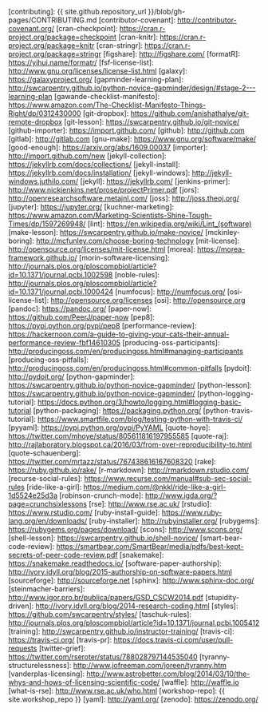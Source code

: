[arxiv]: http://arxiv.org/
[bartel-recalibrate]: http://www.tombartel.de/blog/recalibrate-your-productivity-sensors/
[bitbucket]: http://bitbucket.org
[bpco]: https://www.amazon.com/Building-Powerful-Community-Organizations-Personal/dp/0977151808/
[cc-by-human]: https://creativecommons.org/licenses/by/4.0/
[cc-by-legal]: https://creativecommons.org/licenses/by/4.0/legalcode
[choose-license]: http://choosealicense.com/
[cmake]: https://cmake.org/
[coc-reporting]: https://software-carpentry.org/CoC-reporting/
[coc]: https://software-carpentry.org/conduct/
[concept-maps]: http://swcarpentry.github.io/instructor-training/08-memory/
[contact]: mailto:lessons@software-carpentry.org
[contributing]: {{ site.github.repository_url }}/blob/gh-pages/CONTRIBUTING.md
[contributor-covenant]: http://contributor-covenant.org/
[cran-checkpoint]: https://cran.r-project.org/package=checkpoint
[cran-knitr]: https://cran.r-project.org/package=knitr
[cran-stringr]: https://cran.r-project.org/package=stringr
[figshare]: http://figshare.com/
[formatR]: https://yihui.name/formatr/
[fsf-license-list]: http://www.gnu.org/licenses/license-list.html
[galaxy]: https://galaxyproject.org/
[gapminder-learning-plan]: http://swcarpentry.github.io/python-novice-gapminder/design/#stage-2---learning-plan
[gawande-checklist-manifesto]: https://www.amazon.com/The-Checklist-Manifesto-Things-Right/dp/0312430000
[git-dropbox]: https://github.com/anishathalye/git-remote-dropbox
[git-lesson]: https://swcarpentry.github.io/git-novice/
[github-importer]: https://import.github.com/
[github]: http://github.com
[gitlab]: http://gitlab.com
[gnu-make]: https://www.gnu.org/software/make/
[good-enough]: https://arxiv.org/abs/1609.00037
[importer]: http://import.github.com/new
[jekyll-collection]: https://jekyllrb.com/docs/collections/
[jekyll-install]: https://jekyllrb.com/docs/installation/
[jekyll-windows]: http://jekyll-windows.juthilo.com/
[jekyll]: https://jekyllrb.com/
[jenkins-primer]: http://www.nickjenkins.net/prose/projectPrimer.pdf
[jors]: http://openresearchsoftware.metajnl.com/
[joss]: http://joss.theoj.org/
[jupyter]: https://jupyter.org/
[kuchner-marketing]: https://www.amazon.com/Marketing-Scientists-Shine-Tough-Times/dp/1597269948/
[lint]: https://en.wikipedia.org/wiki/Lint_(software)
[make-lesson]: https://swcarpentry.github.io/make-novice/
[mckinley-boring]: http://mcfunley.com/choose-boring-technology
[mit-license]: http://opensource.org/licenses/mit-license.html
[morea]: https://morea-framework.github.io/
[morin-software-licensing]: http://journals.plos.org/ploscompbiol/article?id=10.1371/journal.pcbi.1002598
[noble-rules]: http://journals.plos.org/ploscompbiol/article?id=10.1371/journal.pcbi.1000424
[numfocus]: http://numfocus.org/
[osi-license-list]: http://opensource.org/licenses
[osi]: http://opensource.org
[pandoc]: https://pandoc.org/
[paper-now]: https://github.com/PeerJ/paper-now
[pep8]: https://pypi.python.org/pypi/pep8
[performance-review]: https://hackernoon.com/a-guide-to-giving-your-cats-their-annual-performance-review-fbf14610305
[producing-oss-participants]: http://producingoss.com/en/producingoss.html#managing-participants
[producing-oss-pitfalls]: http://producingoss.com/en/producingoss.html#common-pitfalls
[pydoit]: http://pydoit.org/
[python-gapminder]: https://swcarpentry.github.io/python-novice-gapminder/
[python-lesson]: https://swcarpentry.github.io/python-novice-gapminder/
[python-logging-tutorial]: https://docs.python.org/3/howto/logging.html#logging-basic-tutorial
[python-packaging]: https://packaging.python.org/
[python-travis-tutorial]: https://www.smartfile.com/blog/testing-python-with-travis-ci/
[pyyaml]: https://pypi.python.org/pypi/PyYAML
[quote-hoye]: https://twitter.com/mhoye/status/805611816197955585
[quote-raj]: http://rajlaboratory.blogspot.ca/2016/03/from-over-reproducibility-to.html
[quote-schauenberg]: https://twitter.com/mrtazz/status/767438616167608320
[rake]: https://ruby.github.io/rake/
[r-markdown]: http://rmarkdown.rstudio.com/
[recurse-social-rules]: https://www.recurse.com/manual#sub-sec-social-rules
[ride-like-a-girl]: https://medium.com/@nkkl/ride-like-a-girl-1d5524e25d3a
[robinson-crunch-mode]: http://www.igda.org/?page=crunchsixlessons
[rse]: http://www.rse.ac.uk/
[rstudio]: https://www.rstudio.com/
[ruby-install-guide]: https://www.ruby-lang.org/en/downloads/
[ruby-installer]: http://rubyinstaller.org/
[rubygems]: https://rubygems.org/pages/download/
[scons]: http://www.scons.org/
[shell-lesson]: https://swcarpentry.github.io/shell-novice/
[smart-bear-code-review]: https://smartbear.com/SmartBear/media/pdfs/best-kept-secrets-of-peer-code-review.pdf
[snakemake]: https://snakemake.readthedocs.io/
[software-paper-authorship]: http://ivory.idyll.org/blog/2015-authorship-on-software-papers.html
[sourceforge]: http://sourceforge.net
[sphinx]: http://www.sphinx-doc.org/
[steinmacher-barriers]: http://www.igor.pro.br/publica/papers/GSD_CSCW2014.pdf
[stupidity-driven]: http://ivory.idyll.org/blog/2014-research-coding.html
[styles]: https://github.com/swcarpentry/styles/
[taschuk-rules]: http://journals.plos.org/ploscompbiol/article?id=10.1371/journal.pcbi.1005412
[training]: http://swcarpentry.github.io/instructor-training/
[travis-ci]: https://travis-ci.org/
[travis-pr]: https://docs.travis-ci.com/user/pull-requests
[twitter-grief]: https://twitter.com/rseroter/status/788028797144535040
[tyranny-structurelessness]: http://www.jofreeman.com/joreen/tyranny.htm
[vanderplas-licensing]: http://www.astrobetter.com/blog/2014/03/10/the-whys-and-hows-of-licensing-scientific-code/
[waffle]: http://waffle.io
[what-is-rse]: http://www.rse.ac.uk/who.html
[workshop-repo]: {{ site.workshop_repo }}
[yaml]: http://yaml.org/
[zenodo]: https://zenodo.org/
